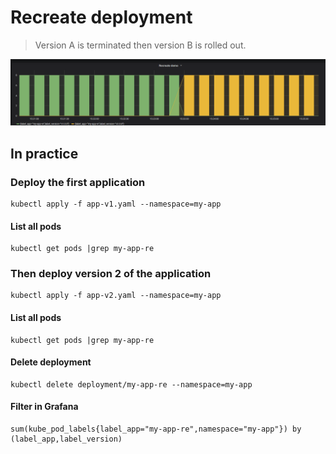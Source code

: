 Recreate deployment
===================

> Version A is terminated then version B is rolled out.

![kubernetes recreate deployment](grafana-recreate.png)

## In practice


### Deploy the first application

```console
kubectl apply -f app-v1.yaml --namespace=my-app
```

#### List all pods

```console
kubectl get pods |grep my-app-re
```

### Then deploy version 2 of the application

```console
kubectl apply -f app-v2.yaml --namespace=my-app
```

#### List all pods

```console
kubectl get pods |grep my-app-re
```
#### Delete deployment

```console
kubectl delete deployment/my-app-re --namespace=my-app
```

#### Filter in Grafana

```console
sum(kube_pod_labels{label_app="my-app-re",namespace="my-app"}) by (label_app,label_version)
```